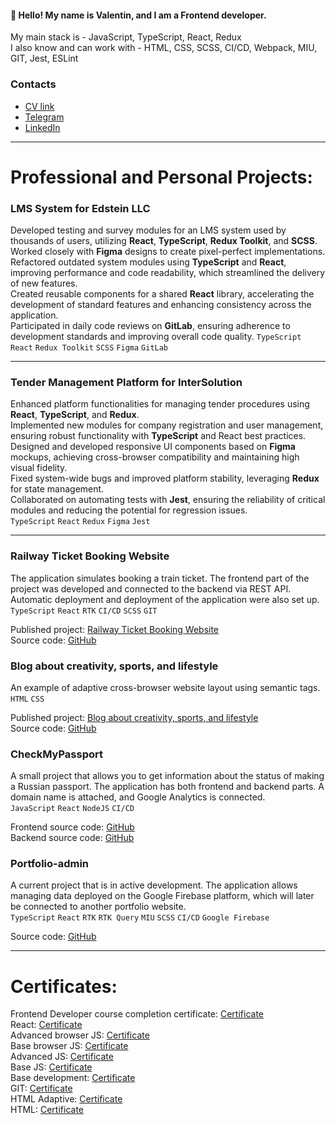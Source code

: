 #### 👋 Hello! My name is Valentin, and I am a Frontend developer.
My main stack is - JavaScript, TypeScript, React, Redux  
I also know and can work with - HTML, CSS, SCSS, CI/CD, Webpack, MIU, GIT, Jest, ESLint  

### Contacts  
- [CV link](https://drive.google.com/file/d/1IptV8QirN-sxAPRQbV4cPlr3APCptctn/view)  
- [Telegram](https://t.me/spaceaper)  
- [LinkedIn](https://www.linkedin.com/in/korneev-v/)  

---

# Professional and Personal Projects:

### LMS System for Edstein LLC  
Developed testing and survey modules for an LMS system used by thousands of users, utilizing **React**, **TypeScript**, **Redux Toolkit**, and **SCSS**. Worked closely with **Figma** designs to create pixel-perfect implementations.  
Refactored outdated system modules using **TypeScript** and **React**, improving performance and code readability, which streamlined the delivery of new features.  
Created reusable components for a shared **React** library, accelerating the development of standard features and enhancing consistency across the application.  
Participated in daily code reviews on **GitLab**, ensuring adherence to development standards and improving overall code quality.
`TypeScript` `React` `Redux Toolkit` `SCSS` `Figma` `GitLab`  

---

### Tender Management Platform for InterSolution  
Enhanced platform functionalities for managing tender procedures using **React**, **TypeScript**, and **Redux**.  
Implemented new modules for company registration and user management, ensuring robust functionality with **TypeScript** and React best practices.  
Designed and developed responsive UI components based on **Figma** mockups, achieving cross-browser compatibility and maintaining high visual fidelity.  
Fixed system-wide bugs and improved platform stability, leveraging **Redux** for state management.  
Collaborated on automating tests with **Jest**, ensuring the reliability of critical modules and reducing the potential for regression issues.  
`TypeScript` `React` `Redux` `Figma` `Jest`  

---

### Railway Ticket Booking Website  
The application simulates booking a train ticket. The frontend part of the project was developed and connected to the backend via REST API. Automatic deployment and deployment of the application were also set up.  
`TypeScript` `React` `RTK` `CI/CD` `SCSS` `GIT`  
  
Published project: [Railway Ticket Booking Website](https://korneef.github.io/railway-booking-frontend/)  
Source code: [GitHub](https://github.com/korneef/railway-booking-frontend)  

### Blog about creativity, sports, and lifestyle  
An example of adaptive cross-browser website layout using semantic tags.  
`HTML` `CSS`  
  
Published project: [Blog about creativity, sports, and lifestyle](https://korneef.github.io/diplom-mq32/)  
Source code: [GitHub](https://github.com/korneef/diplom-mq32)  

### CheckMyPassport  
A small project that allows you to get information about the status of making a Russian passport. The application has both frontend and backend parts. A domain name is attached, and Google Analytics is connected.  
`JavaScript` `React` `NodeJS` `CI/CD`  

Frontend source code: [GitHub](https://github.com/korneef/checkmypassport)  
Backend source code: [GitHub](https://github.com/korneef/checkmypassport-backend)  

### Portfolio-admin
A current project that is in active development. The application allows managing data deployed on the Google Firebase platform, which will later be connected to another portfolio website.  
`TypeScript` `React` `RTK` `RTK Query` `MIU` `SCSS` `CI/CD` `Google Firebase`  
  
Source code: [GitHub](https://github.com/korneef/portfolio-admin)  

---

# Certificates:  
Frontend Developer course completion certificate: [Certificate](https://drive.google.com/file/d/1gDqqE2cqtCvH5RT15Ps_NlsNT_ZZP1VY/)  
React: [Certificate](https://drive.google.com/file/d/1zgVs8zYrE3tR-XiXhGzllJeK4iyee6nX/)  
Advanced browser JS: [Certificate](https://drive.google.com/file/d/1jpCzJPxEBjeFiTSorF47rmeBlqYPEWUA/)  
Base browser JS: [Certificate](https://drive.google.com/file/d/1WKExoQgtL2D2IHWrcWhOhaEVTsefGwio/)  
Advanced JS: [Certificate](https://drive.google.com/file/d/1PvjSEvCHnA0iBruV9N10nj_fNgz3ct8o/)  
Base JS: [Certificate](https://drive.google.com/file/d/1WjuE1I4x5Cz_t2EQhNM04q72P5TAkbIq/)  
Base development: [Certificate](https://drive.google.com/file/d/1x0vZIfY68abwBl23VjMIMnBDCre7oR4g/)  
GIT: [Certificate](https://drive.google.com/file/d/1OhVzkdzv3rGv9jJ1aqyLCvYCNAKFuAst/)  
HTML Adaptive: [Certificate](https://drive.google.com/file/d/11SXbmfv8LfBpFONVWa16aKYYmRt-y7zl/)  
HTML: [Certificate](https://drive.google.com/file/d/1rEf3vwuQr1FllaAwfhAxHMiShgqDd-Eb/)  
